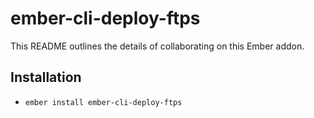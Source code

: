 # ember-cli-deploy-ftps

This README outlines the details of collaborating on this Ember addon.

## Installation

* `ember install ember-cli-deploy-ftps`
